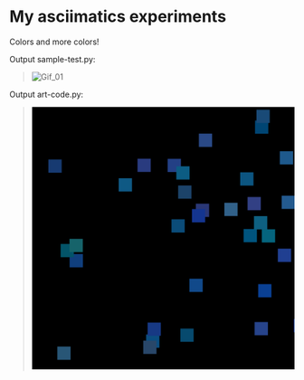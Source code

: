 # My asciimatics experiments
Colors and more colors! 

Output sample-test.py:
> ![Gif_01](../outputs/sample-test.gif)

Output art-code.py:
> ![Gif_02](../outputs/aed90ab6-efed-11eb-90b5-0022481f2a57.png)